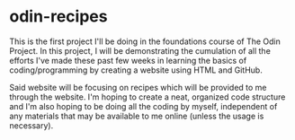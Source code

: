 # odin-recipes
This is the first project I'll be doing in the foundations course of The Odin Project. In this project, I will be demonstrating the cumulation of all the efforts I've made these past few weeks in learning the basics of coding/programming by creating a website using HTML and GitHub. 

Said website will be focusing on recipes which will be provided to me through the website. I'm hoping to create a neat, organized code structure and I'm also hoping to be doing all the coding by myself, independent of any materials that may be available to me online (unless the usage is necessary).